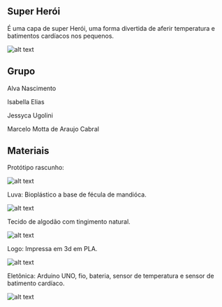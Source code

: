 ## Super Herói

É uma capa de super Herói, uma forma divertida de aferir temperatura e batimentos cardíacos nos pequenos.

![alt text](https://github.com/instituto-hub/Bootcamp-Ind-textil/blob/master/Turma%20%231/Imagens/61058899_882707528735524_5615920698754072576_o.jpg)

## Grupo 

Alva Nascimento

Isabella Elias

Jessyca Ugolini

Marcelo Motta de Araujo Cabral


## Materiais

Protótipo rascunho:

![alt text](https://github.com/instituto-hub/Bootcamp-Ind-textil/blob/master/Turma%20%231/Imagens/61423839_882702235402720_5571710869504524288_o%20(1).jpg)


Luva: Bioplástico a base de fécula de mandióca.

![alt text](https://github.com/instituto-hub/Bootcamp-Ind-textil/blob/master/Turma%20%231/Imagens/61172934_882703252069285_7334066814411866112_o.jpg)

Tecido de algodão com tingimento natural.

![alt text](https://github.com/instituto-hub/Bootcamp-Ind-textil/blob/master/Turma%20%231/Imagens/61131436_882700668736210_7391231493386797056_o.jpg)

Logo: Impressa em 3d em PLA.

![alt text](https://github.com/instituto-hub/Bootcamp-Ind-textil/blob/master/Turma%20%231/Imagens/61308428_882706792068931_6847487431122354176_o.jpg)

Eletônica: Arduino UNO, fio, bateria, sensor de temperatura e sensor de batimento cardíaco.

![alt text](https://github.com/instituto-hub/Bootcamp-Ind-textil/blob/master/Turma%20%231/Imagens/61319859_882700812069529_7436173120639074304_o.jpg)
